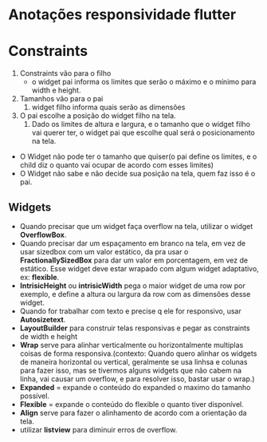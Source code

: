 # Anotações responsividade flutter

# Constraints

1. Constraints vão para o filho
    - o widget pai informa os limites que serão o máximo e o mínimo para width e height.
2. Tamanhos vão para o pai
    1. widget filho informa quais serão as dimensões
3. O pai escolhe a posição do widget filho na tela.
    1. Dado os limites de altura e largura, e o tamanho que o widget filho vai querer ter, o widget pai que escolhe qual será o posicionamento na tela. 
- O Widget não pode ter o tamanho que quiser(o pai define os limites, e o child diz o quanto vai ocupar de acordo com esses limites)
- O Widget não sabe e não decide sua posição na tela, quem faz isso é o pai.

## Widgets

- Quando precisar que um widget faça overflow na tela, utilizar o widget **OverflowBox**.
- Quando precisar dar um espaçamento em branco na tela, em vez de usar sizedbox com um valor estático, da pra usar o **FractionallySizedBox** para dar um valor em porcentagem, em vez de estático. Esse widget deve estar wrapado com algum widget adaptativo, ex: **flexible**.
- **IntrisicHeight** ou **intrisicWidth** pega o maior widget de uma row por exemplo, e define a altura ou largura da row com as dimensões desse widget.
- Quando for trabalhar com texto e precise q ele for responsivo, usar **Autosizetext**.
- **LayoutBuilder** para construir telas responsivas e pegar as constraints de width e height
- **Wrap** serve para alinhar verticalmente ou horizontalmente multiplas coisas de forma responsiva.(contexto: Quando quero alinhar os widgets de maneira horizontal ou vertical, geralmente se usa linhsa e colunas para fazer isso, mas se tivermos alguns widgets que não cabem na linha, vai causar um overflow, e para resolver isso, bastar usar o wrap.)
- **Expanded** = expande o conteúdo do expanded o maximo do tamanho possível.
- **Flexible** = expande o conteúdo do flexible o quanto tiver disponível.
- **Align** serve para fazer o alinhamento de acordo com a orientação da tela.
- utilizar **listview** para diminuir erros de overflow.
